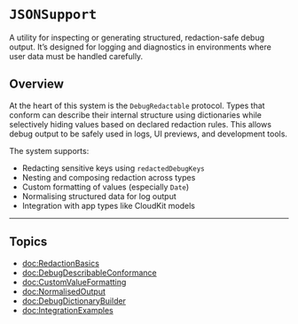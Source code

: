 # ``JSONSupport``

A utility for inspecting or generating structured, redaction-safe debug output. It’s designed for logging and diagnostics in environments where user data must be handled carefully.

## Overview 

At the heart of this system is the `DebugRedactable` protocol. Types that conform can describe their internal structure using dictionaries while selectively hiding values based on declared redaction rules. This allows debug output to be safely used in logs, UI previews, and development tools.

The system supports:
- Redacting sensitive keys using `redactedDebugKeys`
- Nesting and composing redaction across types
- Custom formatting of values (especially `Date`)
- Normalising structured data for log output
- Integration with app types like CloudKit models

---

## Topics

- <doc:RedactionBasics>
- <doc:DebugDescribableConformance>
- <doc:CustomValueFormatting>
- <doc:NormalisedOutput>
- <doc:DebugDictionaryBuilder>
- <doc:IntegrationExamples>
